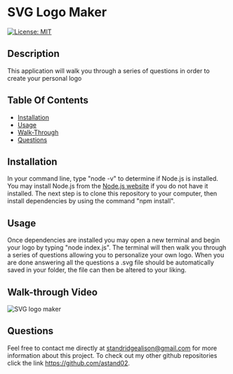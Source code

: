 # SVG Logo Maker

  [![License: MIT](https://img.shields.io/badge/License-MIT-yellow.svg)](https://opensource.org/licenses/MIT)

  ## Description 
   This application will walk you through a series of questions in order to create your personal logo

  ## Table Of Contents
  - [Installation](#installation)
  - [Usage](#usage)
  - [Walk-Through](#Walk-Through)
  - [Questions](#questions)

  ## Installation
  In your command line, type "node -v" to determine if Node.js is installed. You may install Node.js from the [Node.js website](https://nodejs.org/) if you do not have it installed. The next step is to clone this repository to your computer, then install dependencies by using the command "npm install".

  ## Usage 

  Once dependencies are installed you may open a new terminal and begin your logo by typing "node index.js". The terminal will then walk you through a series of questions allowing you to personalize your own logo. When you are done answering all the questions a .svg file should be automatically saved in your folder, the file can then be altered to your liking.

  ## Walk-through Video

  ![SVG logo maker](<examples/Untitled_ Oct 3, 2023 11_39 AM.gif>)

  ## Questions 
  Feel free to contact me directly at standridgealison@gmail.com for more information about this project. 
  To check out my other github repositories click the link
  https://github.com/astand02.
